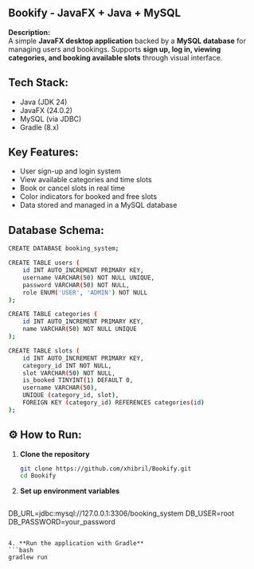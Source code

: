 ## Bookify - JavaFX + Java + MySQL

**Description:**  
A simple **JavaFX desktop application** backed by a **MySQL database** for managing users and bookings.
Supports **sign up, log in, viewing categories, and booking available slots** through visual interface.

## Tech Stack:
- Java (JDK 24)
- JavaFX (24.0.2)
- MySQL (via JDBC)
- Gradle (8.x)

## Key Features:
- User sign-up and login system  
- View available categories and time slots  
- Book or cancel slots in real time  
- Color indicators for booked and free slots  
- Data stored and managed in a MySQL database  

## Database Schema:
```bash
CREATE DATABASE booking_system;

CREATE TABLE users (
    id INT AUTO_INCREMENT PRIMARY KEY,
    username VARCHAR(50) NOT NULL UNIQUE,
    password VARCHAR(50) NOT NULL,
    role ENUM('USER', 'ADMIN') NOT NULL
);

CREATE TABLE categories (
    id INT AUTO_INCREMENT PRIMARY KEY,
    name VARCHAR(50) NOT NULL UNIQUE
);

CREATE TABLE slots (
    id INT AUTO_INCREMENT PRIMARY KEY,
    category_id INT NOT NULL,
    slot VARCHAR(50) NOT NULL,
    is_booked TINYINT(1) DEFAULT 0,
    username VARCHAR(50),
    UNIQUE (category_id, slot),
    FOREIGN KEY (category_id) REFERENCES categories(id)
);
```

## ⚙️ How to Run: 

1. **Clone the repository**
   ```bash
   git clone https://github.com/xhibril/Bookify.git
   cd Bookify
   ```
  
2. **Set up environment variables**
   ```bash
DB_URL=jdbc:mysql://127.0.0.1:3306/booking_system
DB_USER=root
DB_PASSWORD=your_password
```

4. **Run the application with Gradle**
```bash
gradlew run
```

